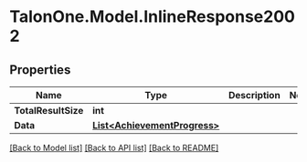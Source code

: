 # TalonOne.Model.InlineResponse2002
## Properties

Name | Type | Description | Notes
------------ | ------------- | ------------- | -------------
**TotalResultSize** | **int** |  | 
**Data** | [**List&lt;AchievementProgress&gt;**](AchievementProgress.md) |  | 

[[Back to Model list]](../README.md#documentation-for-models) [[Back to API list]](../README.md#documentation-for-api-endpoints) [[Back to README]](../README.md)

